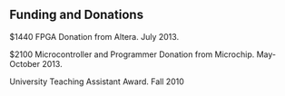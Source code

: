 ## Funding and Donations

$1440 FPGA Donation from Altera. July 2013.

$2100 Microcontroller and Programmer Donation from
Microchip. May-October 2013. 

University Teaching Assistant Award. Fall 2010
